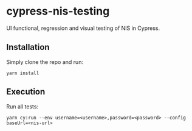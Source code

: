 # cypress-nis-testing

UI functional, regression and visual testing of NIS in Cypress.

## Installation

Simply clone the repo and run:

```shell
yarn install
```

## Execution

Run all tests:

```shell
yarn cy:run --env username=<username>,password=<password> --config baseUrl=<nis-url>
```
